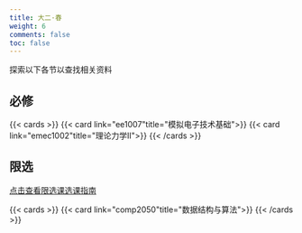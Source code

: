 ```yaml
---
title: 大二·春
weight: 6
comments: false
toc: false
---
```

探索以下各节以查找相关资料
## 必修
<!--more-->
{{< cards >}}
{{< card link="ee1007"title="模拟电子技术基础">}}
{{< card link="emec1002"title="理论力学Ⅱ">}}
{{< /cards >}}
## 限选
[点击查看限选课选课指南](https://hoa.moe/blog/selecting-distributive-lessons/)
<!--more-->
{{< cards >}}
{{< card link="comp2050"title="数据结构与算法">}}
{{< /cards >}}


